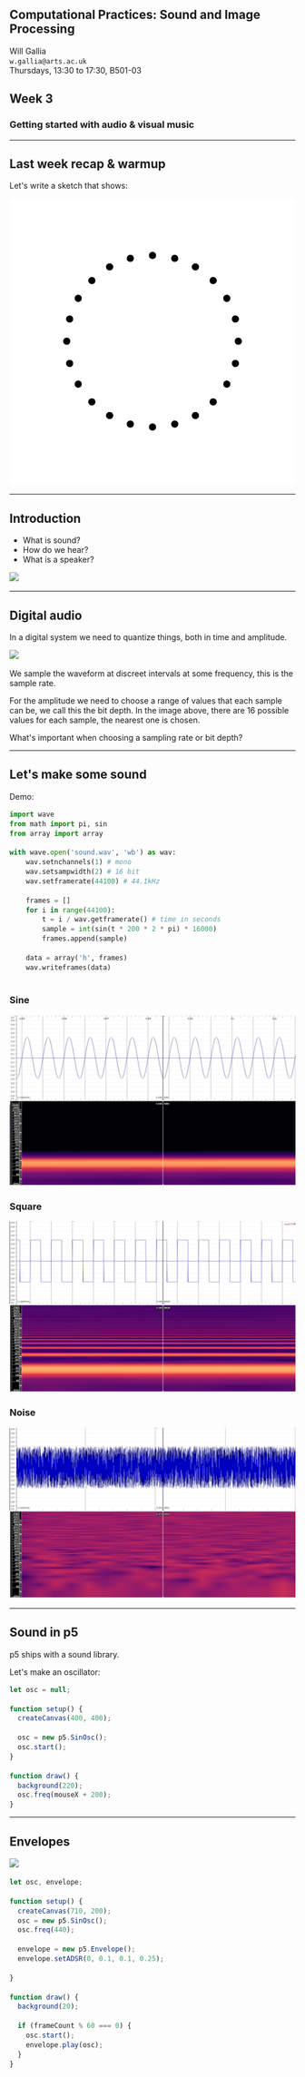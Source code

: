 ## Computational Practices: Sound and Image Processing

Will Gallia  
`w.gallia@arts.ac.uk`  
Thursdays, 13:30 to 17:30, B501-03


## Week 3
### Getting started with audio & visual music

---

## Last week recap & warmup

Let's write a sketch that shows:

![](https://github.com/ual-cci/cp-sip/raw/master/images/fairground.gif)

---

## Introduction

* What is sound?
* How do we hear?
* What is a speaker?

![](https://upload.wikimedia.org/wikipedia/commons/7/77/Waveforms.svg)

---

## Digital audio

In a digital system we need to quantize things, both in time and amplitude.

![](https://upload.wikimedia.org/wikipedia/commons/b/bf/Pcm.svg)

We sample the waveform at discreet intervals at some frequency, this is the sample rate.

For the amplitude we need to choose a range of values that each sample can be, we call this the bit depth. In the image above, there are 16 possible values for each sample, the nearest one is chosen.

What's important when choosing a sampling rate or bit depth?

---

## Let's make some sound

Demo:

```py
import wave
from math import pi, sin
from array import array

with wave.open('sound.wav', 'wb') as wav:
    wav.setnchannels(1) # mono
    wav.setsampwidth(2) # 16 bit
    wav.setframerate(44100) # 44.1kHz

    frames = []
    for i in range(44100):
        t = i / wav.getframerate() # time in seconds
        sample = int(sin(t * 200 * 2 * pi) * 16000)
        frames.append(sample)

    data = array('h', frames)
    wav.writeframes(data)
    
```

### Sine
![](https://github.com/ual-cci/cp-sip/raw/master/images/sine.jpg)

### Square
![](https://github.com/ual-cci/cp-sip/raw/master/images/square.jpg)

### Noise
![](https://github.com/ual-cci/cp-sip/raw/master/images/noise.jpg)


---

## Sound in p5

p5 ships with a sound library.

Let's make an oscillator:

```js
let osc = null;

function setup() {
  createCanvas(400, 400);
  
  osc = new p5.SinOsc();
  osc.start();
}

function draw() {
  background(220);
  osc.freq(mouseX + 200);
}
```

---

## Envelopes

![](https://upload.wikimedia.org/wikipedia/commons/e/ea/ADSR_parameter.svg)

```js
let osc, envelope;

function setup() {
  createCanvas(710, 200);
  osc = new p5.SinOsc();
  osc.freq(440);

  envelope = new p5.Envelope();
  envelope.setADSR(0, 0.1, 0.1, 0.25);

}

function draw() {
  background(20);

  if (frameCount % 60 === 0) {
    osc.start();
    envelope.play(osc);
  }
}
```
